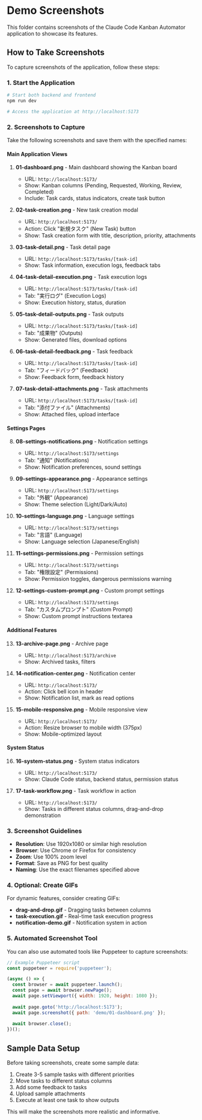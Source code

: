 # Demo Screenshots

This folder contains screenshots of the Claude Code Kanban Automator application to showcase its features.

## How to Take Screenshots

To capture screenshots of the application, follow these steps:

### 1. Start the Application

```bash
# Start both backend and frontend
npm run dev

# Access the application at http://localhost:5173
```

### 2. Screenshots to Capture

Take the following screenshots and save them with the specified names:

#### Main Application Views

1. **01-dashboard.png** - Main dashboard showing the Kanban board
   - URL: `http://localhost:5173/`
   - Show: Kanban columns (Pending, Requested, Working, Review, Completed)
   - Include: Task cards, status indicators, create task button

2. **02-task-creation.png** - New task creation modal
   - URL: `http://localhost:5173/`
   - Action: Click "新規タスク" (New Task) button
   - Show: Task creation form with title, description, priority, attachments

3. **03-task-detail.png** - Task detail page
   - URL: `http://localhost:5173/tasks/[task-id]`
   - Show: Task information, execution logs, feedback tabs

4. **04-task-detail-execution.png** - Task execution logs
   - URL: `http://localhost:5173/tasks/[task-id]`
   - Tab: "実行ログ" (Execution Logs)
   - Show: Execution history, status, duration

5. **05-task-detail-outputs.png** - Task outputs
   - URL: `http://localhost:5173/tasks/[task-id]`
   - Tab: "成果物" (Outputs)
   - Show: Generated files, download options

6. **06-task-detail-feedback.png** - Task feedback
   - URL: `http://localhost:5173/tasks/[task-id]`
   - Tab: "フィードバック" (Feedback)
   - Show: Feedback form, feedback history

7. **07-task-detail-attachments.png** - Task attachments
   - URL: `http://localhost:5173/tasks/[task-id]`
   - Tab: "添付ファイル" (Attachments)
   - Show: Attached files, upload interface

#### Settings Pages

8. **08-settings-notifications.png** - Notification settings
   - URL: `http://localhost:5173/settings`
   - Tab: "通知" (Notifications)
   - Show: Notification preferences, sound settings

9. **09-settings-appearance.png** - Appearance settings
   - URL: `http://localhost:5173/settings`
   - Tab: "外観" (Appearance)
   - Show: Theme selection (Light/Dark/Auto)

10. **10-settings-language.png** - Language settings
    - URL: `http://localhost:5173/settings`
    - Tab: "言語" (Language)
    - Show: Language selection (Japanese/English)

11. **11-settings-permissions.png** - Permission settings
    - URL: `http://localhost:5173/settings`
    - Tab: "権限設定" (Permissions)
    - Show: Permission toggles, dangerous permissions warning

12. **12-settings-custom-prompt.png** - Custom prompt settings
    - URL: `http://localhost:5173/settings`
    - Tab: "カスタムプロンプト" (Custom Prompt)
    - Show: Custom prompt instructions textarea

#### Additional Features

13. **13-archive-page.png** - Archive page
    - URL: `http://localhost:5173/archive`
    - Show: Archived tasks, filters

14. **14-notification-center.png** - Notification center
    - URL: `http://localhost:5173/`
    - Action: Click bell icon in header
    - Show: Notification list, mark as read options

15. **15-mobile-responsive.png** - Mobile responsive view
    - URL: `http://localhost:5173/`
    - Action: Resize browser to mobile width (375px)
    - Show: Mobile-optimized layout

#### System Status

16. **16-system-status.png** - System status indicators
    - URL: `http://localhost:5173/`
    - Show: Claude Code status, backend status, permission status

17. **17-task-workflow.png** - Task workflow in action
    - URL: `http://localhost:5173/`
    - Show: Tasks in different status columns, drag-and-drop demonstration

### 3. Screenshot Guidelines

- **Resolution**: Use 1920x1080 or similar high resolution
- **Browser**: Use Chrome or Firefox for consistency
- **Zoom**: Use 100% zoom level
- **Format**: Save as PNG for best quality
- **Naming**: Use the exact filenames specified above

### 4. Optional: Create GIFs

For dynamic features, consider creating GIFs:

- **drag-and-drop.gif** - Dragging tasks between columns
- **task-execution.gif** - Real-time task execution progress
- **notification-demo.gif** - Notification system in action

### 5. Automated Screenshot Tool

You can also use automated tools like Puppeteer to capture screenshots:

```javascript
// Example Puppeteer script
const puppeteer = require('puppeteer');

(async () => {
  const browser = await puppeteer.launch();
  const page = await browser.newPage();
  await page.setViewport({ width: 1920, height: 1080 });
  
  await page.goto('http://localhost:5173');
  await page.screenshot({ path: 'demo/01-dashboard.png' });
  
  await browser.close();
})();
```

## Sample Data Setup

Before taking screenshots, create some sample data:

1. Create 3-5 sample tasks with different priorities
2. Move tasks to different status columns
3. Add some feedback to tasks
4. Upload sample attachments
5. Execute at least one task to show outputs

This will make the screenshots more realistic and informative.